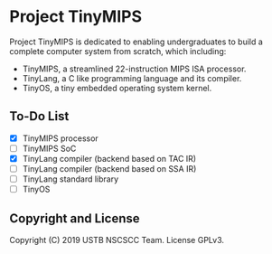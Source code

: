 # Project TinyMIPS

Project TinyMIPS is dedicated to enabling undergraduates to build a complete computer system from scratch, which including:

* TinyMIPS, a streamlined 22-instruction MIPS ISA processor.
* TinyLang, a C like programming language and its compiler.
* TinyOS, a tiny embedded operating system kernel.

## To-Do List

- [x] TinyMIPS processor
- [ ] TinyMIPS SoC
- [x] TinyLang compiler (backend based on TAC IR)
- [ ] TinyLang compiler (backend based on SSA IR)
- [ ] TinyLang standard library
- [ ] TinyOS

## Copyright and License

Copyright (C) 2019 USTB NSCSCC Team. License GPLv3.
